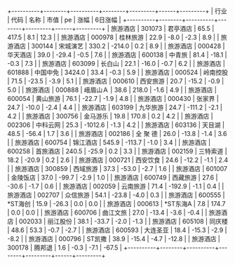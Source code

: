 +----------+--------+----------+--------+---------+------+---------+
|   行业   |  代码  |   名称   |  市值  |   pe    | 涨幅 | 6日涨幅 |
+----------+--------+----------+--------+---------+------+---------+
| 旅游酒店 | 301073 | 君亭酒店 |  65.5  |  417.5  | 8.1  |  12.3   |
| 旅游酒店 | 000978 | 桂林旅游 |  22.9  |  -8.0   | -2.3 |   8.9   |
| 旅游酒店 | 300144 | 宋城演艺 | 330.2  | -214.0  | 0.2  |   8.9   |
| 旅游酒店 | 000428 | 华天酒店 |  39.0  |  -29.4  | -0.5 |   7.6   |
| 旅游酒店 | 600138 |  中青旅  |  81.4  |  -18.1  | -0.3 |   7.3   |
| 旅游酒店 | 603099 |  长白山  |  22.1  |  -16.0  | -0.7 |   6.2   |
| 旅游酒店 | 601888 | 中国中免 | 3424.0 |  33.4   | -0.3 |   5.9   |
| 旅游酒店 | 000524 | 岭南控股 |  71.5  |  -23.5  | -3.9 |   5.1   |
| 旅游酒店 | 000610 | 西安旅游 |  20.7  |  -15.2  | -0.9 |   5.0   |
| 旅游酒店 | 000888 | 峨眉山Ａ  |  38.6  |  218.0  | -1.6 |   4.9   |
| 旅游酒店 | 600054 | 黄山旅游 |  76.1  |  -22.7  | -1.9 |   4.8   |
| 旅游酒店 | 000430 |  张家界  |  24.7  |  -10.0  | -2.4 |   4.4   |
| 旅游酒店 | 603199 | 九华旅游 |  24.7  | -111.2  | -2.1 |   4.2   |
| 旅游酒店 | 300756 | 金马游乐 |  19.8  |  170.8  | 0.2  |   4.2   |
| 旅游酒店 | 002306 | 中科云网 |  25.3  | -1012.6 | -1.3 |   4.2   |
| 旅游酒店 | 603136 |  天目湖  |  48.5  |  -56.4  | 1.7  |   3.6   |
| 旅游酒店 | 002186 | 全 聚 德 |  26.0  |  -13.8  | -1.4 |   3.6   |
| 旅游酒店 | 600754 | 锦江酒店 | 545.9  | -113.7  | -1.0 |   3.4   |
| 旅游酒店 | 600258 | 首旅酒店 | 240.5  |  -25.9  | 0.2  |   3.3   |
| 旅游酒店 | 002159 | 三特索道 |  18.2  |  -20.9  | 0.2  |   2.6   |
| 旅游酒店 | 000721 | 西安饮食 |  24.6  |  -12.2  | -1.1 |   2.4   |
| 旅游酒店 | 300859 | 西域旅游 |  37.3  |  -53.0  | -2.7 |   1.6   |
| 旅游酒店 | 601007 | 金陵饭店 |  37.0  |  -99.7  | -2.9 |   1.0   |
| 旅游酒店 | 600749 | 西藏旅游 |  27.6  |  -30.6  | -1.7 |   0.6   |
| 旅游酒店 | 002059 | 云南旅游 |  71.4  | -192.9  | -1.1 |   0.4   |
| 旅游酒店 | 002707 | 众信旅游 |  54.1  |  -23.8  | -4.0 |   0.3   |
| 旅游酒店 | 600555 | *ST海创  |  15.9  |  -26.3  | 0.0  |   0.0   |
| 旅游酒店 | 000613 | *ST东海A |  7.8   |  174.7  | 0.0  |   0.0   |
| 旅游酒店 | 600706 | 曲江文旅 |  27.0  |  -13.4  | -3.6 |  -0.4   |
| 旅游酒店 | 002033 | 丽江股份 |  38.1  |  -33.7  | -2.0 |  -1.3   |
| 旅游酒店 | 605108 |  同庆楼  |  48.6  |  53.3   | -0.7 |  -2.7   |
| 旅游酒店 | 600593 | 大连圣亚 |  18.4  |  -15.3  | -2.9 |  -8.2   |
| 旅游酒店 | 000796 |  ST凯撒  |  38.9  |  -15.4  | -4.7 |  -12.8  |
| 旅游酒店 | 300178 |  腾邦退  |  1.6   |  -0.3   | -7.1 |  -67.5  |
+----------+--------+----------+--------+---------+------+---------+
